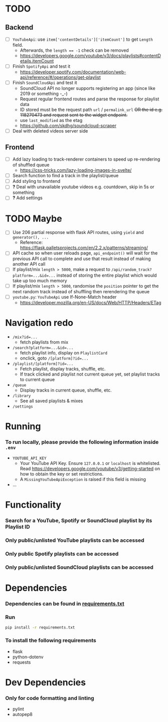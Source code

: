 # TODO
## Backend
- [ ] `YouTubeApi`: use `item['contentDetails']['itemCount']` to get `Length` field.
  - Afterwards, the `length == -1` check can be removed
  - https://developers.google.com/youtube/v3/docs/playlists#contentDetails.itemCount
- [ ] Finish `SpotifyApi` and test it
  - https://developer.spotify.com/documentation/web-api/reference/#/operations/get-playlist
- [ ] Finish `SoundCloudApi` and test it
  - SoundCloud API no longer supports registering an app (since like 2019 or something -_-)
  - Request regular frontend routes and parse the response for playlist data
  - ID stored must be the request path `url` / `permalink_url` ~~OR the id e.g. 118270473 and request sent to the widget endpoint.~~
  - use `last_modified` as the etag
  - https://github.com/skdhg/soundcloud-scraper
- [ ] Deal with deleted videos server side

## Frontend
- [ ] Add lazy loading to track-renderer containers to speed up re-rendering of shuffled queue
  - https://css-tricks.com/lazy-loading-images-in-svelte/
- [ ] Search function to find a track in the playlist/queue
- [ ] Add styling to frontend
- [ ] **?** Deal with unavailable youtube videos e.g. countdown, skip in 5s or something
- [ ] **?** Add settings

# TODO Maybe
- [ ] Use 206 partial response with flask API routes, using `yield` and `generator(), ...`
  - Reference: https://flask.palletsprojects.com/en/2.2.x/patterns/streaming/
- [ ] API cache so when user reloads page, `api_endpoint()` will wait for the previous API call to complete and use that result instead of making another API call
- [ ] If playlist/mix `length > 5000`, make a request to `/api/random_track?platform=...&id=...` instead of storing the entire playlist which would take up too much memory
- [ ] If playlist/mix `length > 5000`, randomise the `position` pointer to get the next random track instead of shuffling then rerendering the queue
- [ ] `youtube.py`: `YouTubeApi` use If-None-Match header
  - https://developer.mozilla.org/en-US/docs/Web/HTTP/Headers/ETag

# Navigation redo
- `/mix?id=...`
  - fetch playlists from mix
- `/search?platform=...&id=...`
  - fetch playlist info, display on `PlaylistCard`
  - onclick, goto `/[platform]?id=...`
- `/playlist/[platform]?id=...`
  - Fetch playlist, display tracks, shuffle, etc.
  - If track clicked and playlist not current queue yet, set playlist tracks to current queue
- `/queue`
  - Display tracks in current queue, shuffle, etc.
- `/library`
  - See all saved playlists & mixes
- `/settings`

# Running
### To run locally, please provide the following information inside `.env`
- `YOUTUBE_API_KEY`
  - Your YouTube API Key. Ensure `127.0.0.1` or `localhost` is whitelisted. Read https://developers.google.com/youtube/v3/getting-started on how to obtain the key or set restrictions.
  - A `MissingYouTubeApiException` is raised if this field is missing
- ...

# Functionality
### Search for a YouTube, Spotify or SoundCloud playlist by its Playlist ID
### Only public/unlisted YouTube playlists can be accessed
### Only public Spotify playlists can be accessed
### Only public/unlisted SoundCloud playlists can be accessed

# Dependencies
### Dependencies can be found in [requirements.txt](requirements.txt)
### Run
```sh
pip install -r requirements.txt
```
### To install the following requirements
- flask
- python-dotenv
- requests
# Dev Dependencies
### Only for code formatting and linting
- pylint
- autopep8
